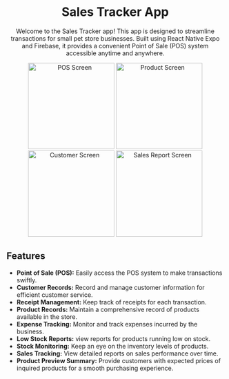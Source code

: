 <!-- Project Title -->
<h1 align="center">Sales Tracker App</h1>

<!-- Project Description -->
<p align="center">
  Welcome to the Sales Tracker app! This app is designed to streamline transactions for small pet store businesses. Built using React Native Expo and Firebase, it provides a convenient Point of Sale (POS) system accessible anytime and anywhere.
</p>

<!-- Screenshots -->
<p align="center">
  <img src="https://github.com/Retchizu/sales-tracker-for-android-ios/blob/main/screenshots/POS.png" width="200" alt="POS Screen">
  <img src="https://github.com/Retchizu/sales-tracker-for-android-ios/blob/main/screenshots/Products.png" width="200" alt="Product Screen">
  <img src="https://github.com/Retchizu/sales-tracker-for-android-ios/blob/main/screenshots/Customers.png" width="200" alt="Customer Screen">
  <img src="https://github.com/Retchizu/sales-tracker-for-android-ios/blob/main/screenshots/Reports.png" width="200" alt="Sales Report Screen">
</p>

<!-- Features -->
## Features
- **Point of Sale (POS):** Easily access the POS system to make transactions swiftly.
- **Customer Records:** Record and manage customer information for efficient customer service.
- **Receipt Management:** Keep track of receipts for each transaction.
- **Product Records:** Maintain a comprehensive record of products available in the store.
- **Expense Tracking:** Monitor and track expenses incurred by the business.
- **Low Stock Reports:** view reports for products running low on stock.
- **Stock Monitoring:** Keep an eye on the inventory levels of products.
- **Sales Tracking:** View detailed reports on sales performance over time.
- **Product Preview Summary:** Provide customers with expected prices of inquired products for a smooth purchasing experience.
